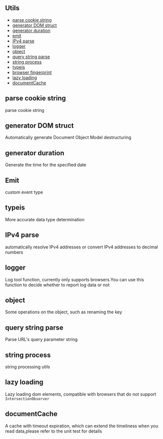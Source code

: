 ## Utils


- [parse cookie string](src/cookie)
- [generator DOM struct](src/DOM)
- [generator duration](src/duration)
- [emit](src/emit)
- [IPv4 parse](src/IPv4)
- [logger](src/logger)
- [object](src/object)
- [query string parse](src/query)
- [string process](src/string)
- [typeis ](src/typeis)
- [browser fingerprint](src/fingerprint)
- [lazy loading](./src/lazyloading)
- [documentCache](./src/documentCache)

## parse cookie string
parse cookie string

## generator DOM struct
Automatically generate Document Object Model destructuring

## generator duration
Generate the time for the specified date

## Emit
custom event type

## typeis
More accurate data type determination

## IPv4 parse
automatically resolve IPv4 addresses or convert IPv4 addresses to decimal numbers

## logger

Log tool function, currently only supports browsers.You can use this function to decide whether to report log data or not

## object

Some operations on the object, such as renaming the key

## query string parse
Parse URL's query parameter string

## string process
string processing utils

## lazy loading
Lazy loading dom elements, compatible with browsers that do not support `IntersectionObserver`

## documentCache
A cache with timeout expiration, which can extend the timeliness when you read data,please refer to the unit test for details
